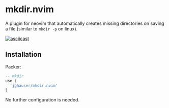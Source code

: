 # mkdir.nvim

A plugin for neovim that automatically creates missing directories on saving a file (similar to `mkdir -p` on linux).

[![asciicast](https://asciinema.org/a/421418.svg)](https://asciinema.org/a/421418)

## Installation

Packer:

```lua
-- mkdir
use {
  'jghauser/mkdir.nvim'
}
```

No further configuration is needed.
